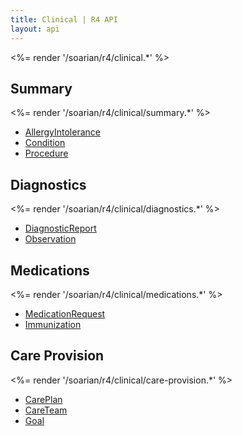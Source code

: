 ```yaml
---
title: Clinical | R4 API
layout: api
---
```


<%= render '/soarian/r4/clinical.*' %>

## Summary
<%= render '/soarian/r4/clinical/summary.*' %>

* [AllergyIntolerance](/soarian/r4/clinical/summary/allergy-intolerance)
* [Condition](/soarian/r4/clinical/summary/condition)
* [Procedure](/soarian/r4/clinical/summary/procedure)

## Diagnostics
<%= render '/soarian/r4/clinical/diagnostics.*' %>

* [DiagnosticReport](/soarian/r4/clinical/diagnostics/diagnostic-report)
* [Observation](/soarian/r4/clinical/diagnostics/observation)

## Medications
<%= render '/soarian/r4/clinical/medications.*' %>

* [MedicationRequest](/soarian/r4/clinical/medications/medicationrequest)
* [Immunization](/soarian/r4/clinical/medications/immunization)

## Care Provision
<%= render '/soarian/r4/clinical/care-provision.*' %>

* [CarePlan](/soarian/r4/clinical/care-provision/care-plan)
* [CareTeam](/soarian/r4/clinical/care-provision/careteam)
* [Goal](/soarian/r4/clinical/care-provision/goal)

